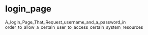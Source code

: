 # login_page
A_login_Page_That_Request_username_and_a_password_in order_to_allow_a_certain_user_to_access_certain_system_resources
